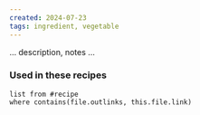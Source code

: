 ```yaml
---
created: 2024-07-23
tags: ingredient, vegetable
---
```



… description, notes …

### Used in these recipes

```dataview
list from #recipe
where contains(file.outlinks, this.file.link)
```